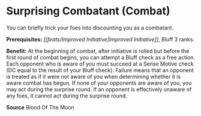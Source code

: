 ﻿---
cssclass: [feats]

---
# Surprising Combatant (Combat)

You can briefly trick your foes into discounting you as a combatant.

**Prerequisites:** _[[feats/Improved Initiative|Improved Initiative]]_, Bluff 3 ranks.

**Benefit:** At the beginning of combat, after initiative is rolled but before the first round of combat begins, you can attempt a Bluff check as a free action. Each opponent who is aware of you must succeed at a Sense Motive check (DC equal to the result of your Bluff check). Failure means that an opponent is treated as if it were not aware of you when determining whether it is aware combat has begun. If none of your opponents are aware of you, you may act during the surprise round. If an opponent is effectively unaware of any foes, it cannot act during the surprise round.

**Source** Blood Of The Moon